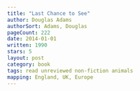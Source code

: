 ```yaml
---
title: "Last Chance to See"
author: Douglas Adams
authorSort: Adams, Douglas
pageCount: 222
date: 2014-01-01
written: 1990
stars: 5
layout: post
category: book
tags: read unreviewed non-fiction animals
mapping: England, UK, Europe
---
```

